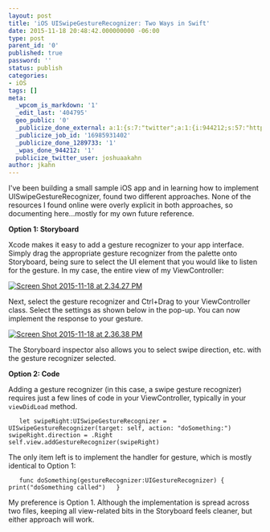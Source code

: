 ```yaml
---
layout: post
title: 'iOS UISwipeGestureRecognizer: Two Ways in Swift'
date: 2015-11-18 20:48:42.000000000 -06:00
type: post
parent_id: '0'
published: true
password: ''
status: publish
categories:
- iOS
tags: []
meta:
  _wpcom_is_markdown: '1'
  _edit_last: '404795'
  geo_public: '0'
  _publicize_done_external: a:1:{s:7:"twitter";a:1:{i:944212;s:57:"https://twitter.com/joshuaakahn/status/667082043113672704";}}
  _publicize_job_id: '16985931402'
  _publicize_done_1289733: '1'
  _wpas_done_944212: '1'
  publicize_twitter_user: joshuaakahn
author: jkahn
---
```

I've been building a small sample iOS app and in learning how to implement UISwipeGestureRecognizer, found two different approaches. None of the resources I found online were overly explicit in both approaches, so documenting here...mostly for my own future reference.

**Option 1: Storyboard**

Xcode makes it easy to add a gesture recognizer to your app interface. Simply drag the appropriate gesture recognizer from the palette onto Storyboard, being sure to select the UI element that you would like to listen for the gesture. In my case, the entire view of my ViewController:

[![Screen Shot 2015-11-18 at 2.34.27 PM](/assets/images/screen-shot-2015-11-18-at-2-34-27-pm.png)](https://iamjosh.files.wordpress.com/2015/11/screen-shot-2015-11-18-at-2-34-27-pm.png)

Next, select the gesture recognizer and Ctrl+Drag to your ViewController class. Select the settings as shown below in the pop-up. You can now implement the response to your gesture.

[![Screen Shot 2015-11-18 at 2.36.38 PM](/assets/images/screen-shot-2015-11-18-at-2-36-38-pm.png)](https://iamjosh.files.wordpress.com/2015/11/screen-shot-2015-11-18-at-2-36-38-pm.png)

The Storyboard inspector also allows you to select swipe direction, etc. with the gesture recognizer selected.

**Option 2: Code**

Adding a gesture recognizer (in this case, a swipe gesture recognizer) requires just a few lines of code in your ViewController, typically in your `viewDidLoad` method.

`    let swipeRight:UISwipeGestureRecognizer = UISwipeGestureRecognizer(target: self, action: "doSomething:")   swipeRight.direction = .Right   self.view.addGestureRecognizer(swipeRight)    `

The only item left is to implement the handler for gesture, which is mostly identical to Option 1:

`    func doSomething(gestureRecognizer:UIGestureRecognizer) {   print("doSomething called")   }    `

My preference is Option 1. Although the implementation is spread across two files, keeping all view-related bits in the Storyboard feels cleaner, but either approach will work.